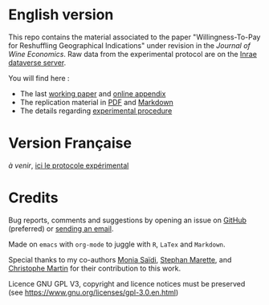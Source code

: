 # English version

This repo contains the material associated to the paper "Willingness-To-Pay for Reshuffling Geographical Indications" under revision in the *Journal of Wine Economics*. Raw data from the experimental protocol are on the [Inrae dataverse server](https://data.inrae.fr/dataset.xhtml?persistentId=doi:XXX).

You will find here :

-   The last [working paper](WorkingPaper.pdf) and [online appendix](JWEsm.pdf)
-   The replication material in [PDF](Replication.pdf) and [Markdown](Replication.md)
-   The details regarding [experimental procedure](ENprotocol.pdf)


# Version Française

*à venir*, [ici le protocole expérimental](./FRprotocole.pdf)


# Credits

Bug reports, comments and suggestions by opening an issue on [GitHub](https://github.com/jsay/reshufGI/issues) (preferred) or [sending an email](mailto:jsay@inrae.fr).

Made on `emacs` with `org-mode` to juggle with `R`, `LaTex` and `Markdown`.

Special thanks to my co-authors [Monia Saïdi](https://www.dijon.inrae.fr/cesaer/membres/monia-saidi/), [Stephan Marette](https://www.versailles-grignon.inrae.fr/economie_publique_eng/PersonalPages2/Stephan-Marette), and [Christophe Martin](https://www.researchgate.net/profile/Christophe_Martin) for their contribution to this work.

Licence GNU GPL V3, copyright and licence notices must be preserved (see <https://www.gnu.org/licenses/gpl-3.0.en.html>)
